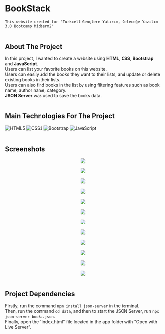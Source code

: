 # BookStack
`This website created for "Turkcell Gençlere Yatırım, Geleceğe Yazılım 3.0 Bootcamp Midterm2"` <br><br>

## About The Project
In this project, I wanted to create a website using **HTML**, **CSS**, **Bootstrap** and **JavaScript**. <br>
Users can list your favorite books on this website. <br>
Users can easily add the books they want to their lists, and update or delete existing books in their lists. <br>
Users can also find books in the list by using filtering features such as book name, author name, category. <br>
**JSON Server** was used to save the books data. <br><br>

## Main Technologies For The Project
![HTML5](https://img.shields.io/badge/html5-%23E34F26.svg?style=for-the-badge&logo=html5&logoColor=white) 
![CSS3](https://img.shields.io/badge/css3-%231572B6.svg?style=for-the-badge&logo=css3&logoColor=white)
![Bootstrap](https://img.shields.io/badge/bootstrap-%23563D7C.svg?style=for-the-badge&logo=bootstrap&logoColor=white) 
![JavaScript](https://img.shields.io/badge/javascript-%23323330.svg?style=for-the-badge&logo=javascript&logoColor=%23F7DF1E) <br><br>

## Screenshots
<div align="center">
  
<img src="https://github.com/ysnhasan1/BookStack/assets/102024926/3c53dcba-7954-4ccf-a92e-61f005489949"> <br><br>
<img src="https://github.com/ysnhasan1/BookStack/assets/102024926/470e39e4-3a44-4629-aa86-feaa5e8f83ce"> <br><br>
<img src="https://github.com/ysnhasan1/BookStack/assets/102024926/02b5720c-3713-4fc4-8825-0ec2ff5fb99d"> <br><br>
<img src="https://github.com/ysnhasan1/BookStack/assets/102024926/d7212994-97cf-4847-9fea-bb1a9832b36e"> <br><br>
<img src="https://github.com/ysnhasan1/BookStack/assets/102024926/a8fc7d88-a600-4d69-9c1b-0c8b58ab9555"> <br><br>
<img src="https://github.com/ysnhasan1/BookStack/assets/102024926/e97e2fd1-6595-4fc1-a5f0-0329273d7184"> <br><br>
<img src="https://github.com/ysnhasan1/BookStack/assets/102024926/17c60501-1425-4051-b15a-a63fa91b51a2"> <br><br>
<img src="https://github.com/ysnhasan1/BookStack/assets/102024926/d3d735ec-0be8-44c6-b29d-680ea57dd956"> <br><br>
<img src="https://github.com/ysnhasan1/BookStack/assets/102024926/2013f965-3dfd-42b9-8b75-be90c6900636"> <br><br>
<img src="https://github.com/ysnhasan1/BookStack/assets/102024926/b40ac973-4bd4-4911-b23b-4b1e9d31972b"> <br><br>
<img src="https://github.com/ysnhasan1/BookStack/assets/102024926/78e7ab46-26f2-4928-9803-e369d3b3e27c"> <br><br>
<img src="https://github.com/ysnhasan1/BookStack/assets/102024926/6a5452a7-512e-4acd-b8ed-e2d118aaf381"> <br><br>

</div>

## Project Dependencies
Firstly, run the command `npm install json-server` in the terminal. <br> 
Then, run the command `cd data`, and then to start the JSON Server, run `npx json-server books.json`. <br> 
Finally, open the "index.html" file located in the app folder with "Open with Live Server".
